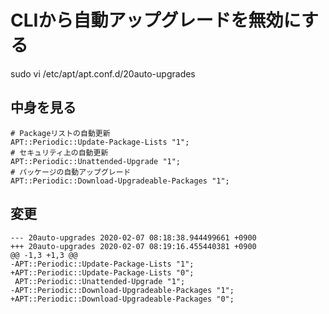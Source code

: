 # CLIから自動アップグレードを無効にする
sudo vi /etc/apt/apt.conf.d/20auto-upgrades

## 中身を見る
```
# Packageリストの自動更新 
APT::Periodic::Update-Package-Lists "1";
# セキュリティ上の自動更新
APT::Periodic::Unattended-Upgrade "1";
# パッケージの自動アップグレード
APT::Periodic::Download-Upgradeable-Packages "1";
```

## 変更

```
--- 20auto-upgrades	2020-02-07 08:18:38.944499661 +0900
+++ 20auto-upgrades	2020-02-07 08:19:16.455440381 +0900
@@ -1,3 +1,3 @@
-APT::Periodic::Update-Package-Lists "1";
+APT::Periodic::Update-Package-Lists "0";
 APT::Periodic::Unattended-Upgrade "1";
-APT::Periodic::Download-Upgradeable-Packages "1";
+APT::Periodic::Download-Upgradeable-Packages "0";

```